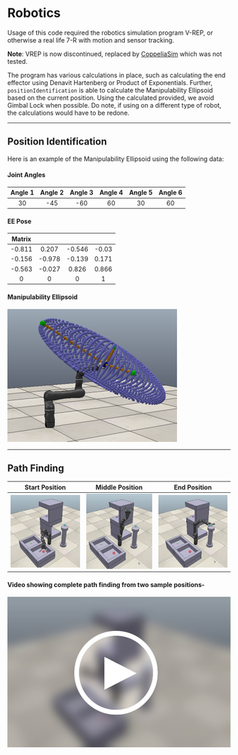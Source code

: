 # Robotics
Usage of this code required the robotics simulation program V-REP, or otherwise a real life 7-R with motion and sensor tracking.

**Note**: VREP is now discontinued, replaced by [CoppeliaSim](https://www.coppeliarobotics.com/downloads) which was not tested.

The program has various calculations in place, such as calculating the end effector using Denavit Hartenberg or Product of Exponentials.
Further, `positionIdentification` is able to calculate the Manipulability Ellipsoid based on the current position.
Using the calculated provided, we avoid Gimbal Lock when possible.
Do note, if using on a different type of robot, the calculations would have to be redone.

--------------

## Position Identification

Here is an example of the Manipulability Ellipsoid using the following data:

#### Joint Angles

Angle 1|Angle 2|Angle 3|Angle 4|Angle 5|Angle 6
:---: | :---: | :---: | :---: | :---: | :---: | 
30|-45|-60|60|30|60

#### EE Pose

Matrix|⠀⠀|⠀⠀|⠀⠀
:---: | :---: | :---: | :---: 
-0.811|0.207|-0.546|-0.03
-0.156|-0.978|-0.139|0.171
-0.563|-0.027|0.826|0.866
0|0|0|1

#### Manipulability Ellipsoid
![](resources/ellipse.png)

--------------

## Path Finding

Start Position|Middle Position|End Position
:---: | :---: | :---:
![](resources/sPosition.png)|![](resources/mPosition.png)|![](resources/ePosition.png)|

#### Video showing complete path finding from two sample positions-
[![Path finding example](resources/pathFinding.jpg)](https://streamable.com/ya9oe)


